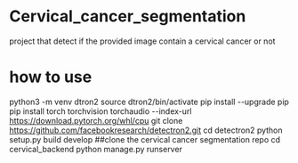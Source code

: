 # Cervical_cancer_segmentation
project that detect if the provided image contain a cervical cancer or not
# how to use
python3 -m venv dtron2
source dtron2/bin/activate
pip install --upgrade pip
pip install torch torchvision torchaudio --index-url https://download.pytorch.org/whl/cpu
git clone https://github.com/facebookresearch/detectron2.git
cd detectron2
python setup.py build develop
##clone the cervical cancer segmentation repo
cd cervical_backend
python manage.py runserver

